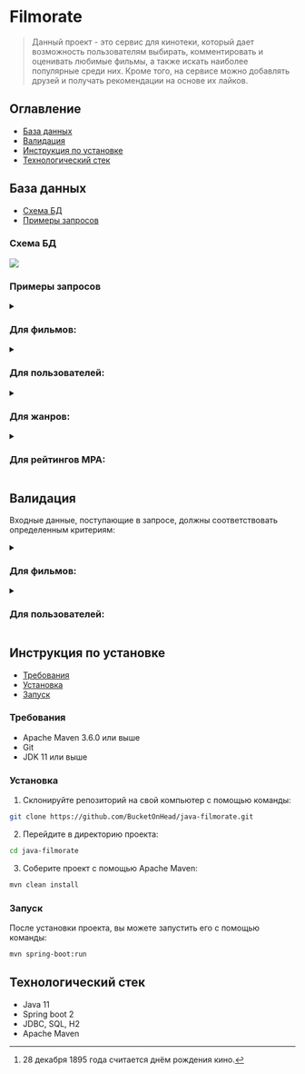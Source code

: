 # Filmorate

> Данный проект - это сервис для кинотеки,
> который дает возможность пользователям выбирать, 
> комментировать и оценивать любимые фильмы, 
> а также искать наиболее популярные среди них. 
> Кроме того, на сервисе можно добавлять друзей 
> и получать рекомендации на основе их лайков.

## Оглавление

- [База данных](#база-данных)
- [Валидация](#валидация)
- [Инструкция по установке](#инструкция-по-установке)
- [Технологический стек](#технологический-стек)

## База данных

- [Схема БД](#схема-бд)
- [Примеры запросов](#примеры-запросов)

### Схема БД

![](https://github.com/IvanMarakanov/java-filmorate/blob/main/src/main/resources/schema.png?raw=true)

### Примеры запросов

<details>
    <summary><h3>Для фильмов:</h3></summary>

* `Создание` фильма:

```SQL
INSERT INTO films (name,
                   description,
                   release_date,
                   duration_in_minutes,
                   mpa_rating_id)
VALUES (?, ?, ?, ?, ?);
```

* `Обновление` фильма:

```SQL
UPDATE
    films
SET name                = ?,
    description         = ?,
    release_date        = ?,
    duration_in_minutes = ?,
    mpa_rating_id       = ?
WHERE film_id = ?;
```

* `Получение` фильма `по идентификатору`:

```SQL
SELECT f.film_id,
       f.name,
       f.description,
       f.release_date,
       f.duration_in_minutes,
       mp.name AS mpa_rating,
       g.name  AS genre
FROM films f
         JOIN mpa_ratings mp ON f.mpa_rating_id = mp.mpa_rating_id
         JOIN film_genres fg ON f.film_id = fg.film_id
         JOIN genres g ON fg.genre_id = g.genre_id
WHERE f.film_id = ?;
```   

* `Получение всех` фильмов:

```SQL
SELECT f.film_id,
       f.name,
       f.description,
       f.release_date,
       f.duration_in_minutes,
       mp.name              AS mpa_rating,
       GROUP_CONCAT(g.name) AS genres
FROM films f
         JOIN mpa_ratings mp ON f.mpa_rating_id = mp.mpa_rating_id
         JOIN film_genres fg ON f.film_id = fg.film_id
         JOIN genres g ON fg.genre_id = g.genre_id
GROUP BY f.film_id;
```

* `Получение топ-N (по количеству лайков)` фильмов:
```SQL
SELECT f.film_id,
       f.name,
       f.description,
       f.release_date,
       f.duration_in_minutes,
       mp.name           AS mpa_rating,
       g.name            AS genre,
       COUNT(fl.user_id) AS like_count
FROM films f
         JOIN mpa_ratings mp ON f.mpa_rating_id = mp.mpa_rating_id
         JOIN film_genres fg ON f.film_id = fg.film_id
         JOIN genres g ON fg.genre_id = g.genre_id
         LEFT JOIN film_likes fl ON f.film_id = fl.film_id
GROUP BY f.film_id,
         mp.name,
         g.name
ORDER BY like_count DESC LIMIT ?;
```
</details>

<details>
    <summary><h3>Для пользователей:</h3></summary>

* `Создание` пользователя:

```SQL
INSERT INTO users (email,
                   login,
                   name,
                   birthday)
VALUES (?, ?, ?, ?)
```

* `Обновление` пользователя:

```SQL
UPDATE
    users
SET email    = ?,
    login    = ?,
    name     = ?,
    birthday = ?
WHERE user_id = ?
```

* `Получение` пользователя `по идентификатору`:

```SQL
SELECT *
FROM users
WHERE user_id = ?
```   

* `Получение всех` пользователей:

```SQL
SELECT *
FROM users
``` 

</details>

<details>
    <summary><h3>Для жанров:</h3></summary>

* `Получение` жанра `по идентификатору`:

```SQL
SELECT *
FROM genres
WHERE genre_id = ?
``` 

* `Получение всех` жанров:

```SQL
SELECT *
FROM genres
```   
</details>

<details>
    <summary><h3>Для рейтингов MPA:</h3></summary>

* `Получение` рейтинга MPA `по идентификатору`:

```SQL
SELECT *
FROM mpa_ratings
WHERE mpa_rating_id = ?
``` 

* `Получение всех` рейтингов MPA:

```SQL
SELECT *
FROM mpa_ratings
```   
</details>

## Валидация

Входные данные, поступающие в запросе,
должны соответствовать определенным критериям:

<details>
    <summary><h3>Для фильмов:</h3></summary>

* Название фильма должно быть указано и не может быть пустым
* Максимальная длина описания фильма не должна превышать 200 символов
* Дата релиза фильма должна быть не раньше 28 декабря 1895 года[^1]
* Продолжительность фильма должна быть положительной
* Рейтинг фильма должен быть указан

</details>

<details>
    <summary><h3>Для пользователей:</h3></summary>

* Электронная почта пользователя должна быть указана и соответствовать формату email
* Логин пользователя должен быть указан и не содержать пробелов
* Дата рождения пользователя должна быть указана и не может быть в будущем

</details>

## Инструкция по установке

- [Требования](#требования)
- [Установка](#установка)
- [Запуск](#запуск)

### Требования

- Apache Maven 3.6.0 или выше
- Git
- JDK 11 или выше

### Установка

1. Склонируйте репозиторий на свой компьютер с помощью команды:
```bash
git clone https://github.com/BucketOnHead/java-filmorate.git
```

2. Перейдите в директорию проекта:
```bash
cd java-filmorate
```

3. Соберите проект с помощью Apache Maven:
```bash
mvn clean install
```

### Запуск

После установки проекта, вы можете запустить его с помощью команды:
```bash
mvn spring-boot:run
```

## Технологический стек

- Java 11
- Spring boot 2
- JDBC, SQL, H2
- Apache Maven

[^1]: 28 декабря 1895 года считается днём рождения кино.
